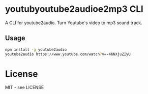 # youtubyoutube2audioe2mp3 CLI

A CLI for youtube2audio. Turn Youtube's video to mp3 sound track.

## Usage
```bash
npm install -g youtube2audio
youtube2audio https://www.youtube.com/watch?v=-4KNXjuZIyU
```

# License

MIT - see LICENSE

